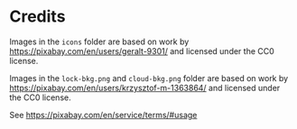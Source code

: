 # Credits

Images in the `icons` folder are based on work by https://pixabay.com/en/users/geralt-9301/ and licensed under the CC0 license.

Images in the `lock-bkg.png` and `cloud-bkg.png` folder are based on work by https://pixabay.com/en/users/krzysztof-m-1363864/ and licensed under the CC0 license.


See https://pixabay.com/en/service/terms/#usage
